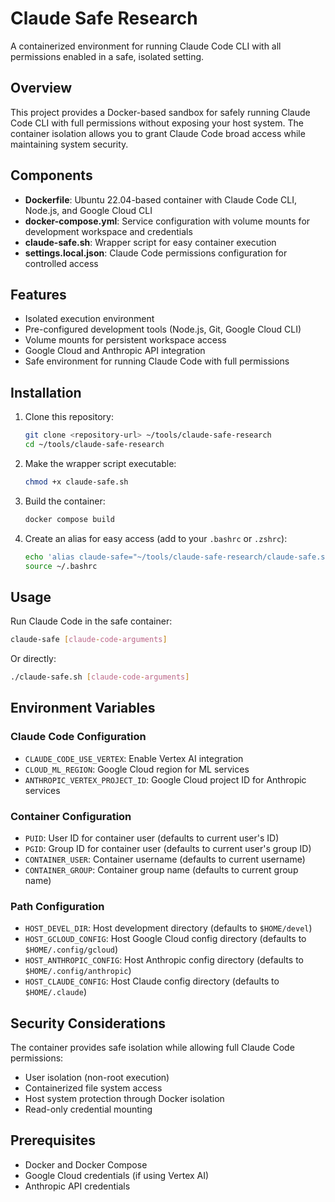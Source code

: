 # Claude Safe Research

A containerized environment for running Claude Code CLI with all permissions enabled in a safe, isolated setting.

## Overview

This project provides a Docker-based sandbox for safely running Claude Code CLI with full permissions without exposing your host system. The container isolation allows you to grant Claude Code broad access while maintaining system security.

## Components

- **Dockerfile**: Ubuntu 22.04-based container with Claude Code CLI, Node.js, and Google Cloud CLI
- **docker-compose.yml**: Service configuration with volume mounts for development workspace and credentials
- **claude-safe.sh**: Wrapper script for easy container execution
- **settings.local.json**: Claude Code permissions configuration for controlled access

## Features

- Isolated execution environment
- Pre-configured development tools (Node.js, Git, Google Cloud CLI)
- Volume mounts for persistent workspace access
- Google Cloud and Anthropic API integration
- Safe environment for running Claude Code with full permissions

## Installation

1. Clone this repository:
   ```bash
   git clone <repository-url> ~/tools/claude-safe-research
   cd ~/tools/claude-safe-research
   ```

2. Make the wrapper script executable:
   ```bash
   chmod +x claude-safe.sh
   ```

3. Build the container:
   ```bash
   docker compose build
   ```

4. Create an alias for easy access (add to your `.bashrc` or `.zshrc`):
   ```bash
   echo 'alias claude-safe="~/tools/claude-safe-research/claude-safe.sh"' >> ~/.bashrc
   source ~/.bashrc
   ```

## Usage

Run Claude Code in the safe container:
```bash
claude-safe [claude-code-arguments]
```

Or directly:
```bash
./claude-safe.sh [claude-code-arguments]
```

## Environment Variables

### Claude Code Configuration
- `CLAUDE_CODE_USE_VERTEX`: Enable Vertex AI integration
- `CLOUD_ML_REGION`: Google Cloud region for ML services  
- `ANTHROPIC_VERTEX_PROJECT_ID`: Google Cloud project ID for Anthropic services

### Container Configuration
- `PUID`: User ID for container user (defaults to current user's ID)
- `PGID`: Group ID for container user (defaults to current user's group ID)
- `CONTAINER_USER`: Container username (defaults to current username)
- `CONTAINER_GROUP`: Container group name (defaults to current group name)

### Path Configuration
- `HOST_DEVEL_DIR`: Host development directory (defaults to `$HOME/devel`)
- `HOST_GCLOUD_CONFIG`: Host Google Cloud config directory (defaults to `$HOME/.config/gcloud`)
- `HOST_ANTHROPIC_CONFIG`: Host Anthropic config directory (defaults to `$HOME/.config/anthropic`)
- `HOST_CLAUDE_CONFIG`: Host Claude config directory (defaults to `$HOME/.claude`)

## Security Considerations

The container provides safe isolation while allowing full Claude Code permissions:
- User isolation (non-root execution)
- Containerized file system access
- Host system protection through Docker isolation
- Read-only credential mounting

## Prerequisites

- Docker and Docker Compose
- Google Cloud credentials (if using Vertex AI)
- Anthropic API credentials
